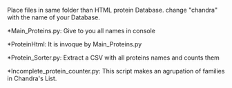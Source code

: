 Place files in same folder than HTML protein Database.
change "chandra" with the name of your Database.

*Main_Proteins.py: Give to you all names in console

*ProteinHtml: It is invoque by Main_Proteins.py

*Protein_Sorter.py: Extract a CSV with all proteins names and counts them

*Incomplete_protein_counter.py: This script makes an agrupation of families in Chandra's List.
